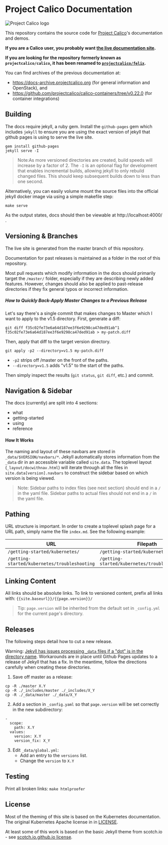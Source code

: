 # Project Calico Documentation

![Project Calico logo](http://docs.projectcalico.org/images/felix.png)

This repository contains the source code for [Project Calico](https://www.projectcalico.org/)'s documentation and demos.  

**If you are a Calico user, you probably want [the live documentation site](https://projectcalico.github.io/calico/).**

**If you are looking for the repository formerly known as `projectcalico/calico`,
it has been renamed to [`projectcalico/felix`](https://github.com/projectcalico/felix).**

You can find archives of the previous documentation at:

- https://docs-archive.projectcalico.org (for general information and OpenStack), and
- https://github.com/projectcalico/calico-containers/tree/v0.22.0 (for container integrations)

## Building

The docs require jekyll, a ruby gem. Install the `github-pages` gem which includes
`jekyll` to ensure you are using the exact version of jekyll that github pages
is using to serve the live site.

```
gem install github-pages
jekyll serve -I
```

>Note:As more versioned directories are created, build speeds will increase by a
factor of 2. The `-I` is an optional flag for development that enables
incremental builds, allowing jekyll to only rebuild changed files. This should
keep subsequent builds down to less than one second.


Alternatively, you can easily volume mount the source files into the official jekyll docker image via using a simple makefile step:

```
make serve
```

As the output states, docs should then be viewable at http://localhost:4000/ .

## Versioning & Branches
The live site is generated from the master branch of this repository.

Documentation for past releases is maintained as a folder in the root of this repository.

Most pull requests which modify information in the docs should primarily target
the `/master/` folder, especially if they are describing newly added features.
However, changes should also be applied to past-release directories if they fix
general typos or incorrect information.

##### How to Quickly Back-Apply Master Changes to a Previous Release
Let's say there's a single commit that makes changes to Master which I want
to apply to the v1.5 directory. First, generate a diff:
```
git diff f35c02fe73e6a64d187ee3f6e9298ca47ded91ab^1 f35c02fe73e6a64d187ee3f6e9298ca47ded91ab > my-patch.diff
```

Then, apply that diff to the target version directory.
```
git apply -p2 --directory=v1.5 my-patch.diff
```
- `-p2` strips off /master on the front of the paths.
- `--directory=v1.5` adds "v1.5" to the start of the paths.

Then simply inspect the results (`git status`, `git diff`, etc.) and commit.

## Navigation & Sidebar

The docs (currently) are split into 4 sections:

- what
- getting-started
- using
- reference

#### How It Works

The naming and layout of these navbars are stored in `_data/$VERSION/navbars/*`. Jekyll automatically stores information from the `_data` dir in an accessible variable called `site.data`. The toplevel layout (`_layout/docwithnav.html`) will iterate through all the files in `site.data[version].navbars` to construct the sidebar based on which version is being viewed.

> Note: Sidebar paths to index files (see next section) should end in a `/` in the yaml file. Sidebar paths to actual files should not end in a `/` in the yaml file.

## Pathing

URL structure is important. In order to create a toplevel splash page for a URL path, simply name the file `index.md`. See the following example:


| URL                                           | Filepath                                         |
|-----------------------------------------------|--------------------------------------------------|
| `/getting-started/kubernetes/`                | `/getting-started/kubernetes/index.md`           |
| `/getting-started/kubernetes/troubleshooting` | `/getting-started/kubernetes/troubleshooting.md` |


## Linking Content

All links should be absolute links. To link to versioned content, prefix all links with: `{{site.baseurl}}/{{page.version}}/`

> Tip: `page.version` will be inherited from the default set in `_config.yml` for the current page's directory.

## Releases

The following steps detail how to cut a new release.

Warning: [Jekyll has issues processing `_data` files  if a "dot" is in the directory name](https://github.com/jekyll/jekyll/issues/5429).
Workarounds are in place until Github Pages updates to a release of Jekyll
that has a fix. In the meantime, follow the directions carefully when
creating these directories.

1. Save off master as a release:

  ```
  cp -R ./master X.Y
  cp -R ./_includes/master ./_includes/X_Y
  cp -R ./_data/master ./_data/X_Y
  ```

2. Add a section in `_config.yaml` so that `page.version` will be set correctly in the new subdirectory:

  ```
  -
    scope:
      path: X.Y
    values:
      version: X.Y
      version_fix: X_Y

  ```

3. Edit `_data/global.yml`:
   - Add an entry to the `versions` list.
   - Change the `version` to `X.Y`

## Testing

Print all broken links: `make htmlproofer`

## License

Most of the theming of this site is based on the Kubernetes documentation.  The original Kubernetes Apache license in in [LICENSE](LICENSE).

At least some of this work is based on the basic Jekyll theme from scotch.io - see [scotch.io.github.io license](https://github.com/scotch-io/scotch-io.github.io#mit-license).
